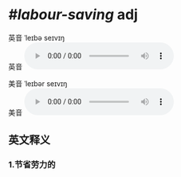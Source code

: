 # ***\#labour-saving*** adj
英音 ˈleɪbə seɪvɪŋ  
英音
<audio src="./media/labour-saving1_AAC.aac" controls="controls"></audio>

美音 ˈleɪbər seɪvɪŋ  
美音
<audio src="./media/labour-saving2_AAC.aac" controls="controls"></audio>



  

英文释义
---
### 1.**节省劳力的**  


